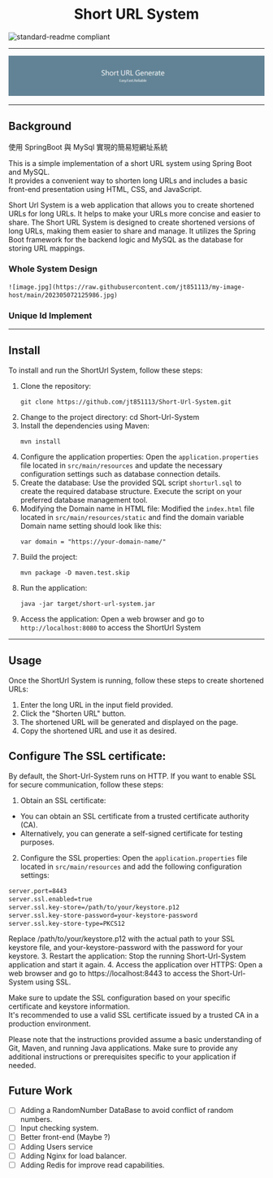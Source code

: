 # <center>Short URL System</center>

![standard-readme compliant](https://img.shields.io/badge/readme%20style-standard-brightgreen.svg?style=flat-square)
*** 

![image.png](https://raw.githubusercontent.com/jt851113/my-image-host/main/202305070012141.png)

*** 
## Background

使用 SpringBoot 與 MySql 實現的簡易短網址系統<br>

This is a simple implementation of a short URL system using Spring Boot and MySQL. <br>
It provides a convenient way to shorten long URLs and includes a basic front-end presentation using HTML, CSS, and JavaScript.<br>

Short Url System is a web application that allows you to create shortened URLs for long URLs. It helps to make your URLs more concise and easier to share.
The Short URL System is designed to create shortened versions of long URLs, making them easier to share and manage. It utilizes the Spring Boot framework for the backend logic and MySQL as the database for storing URL mappings.<br>
### Whole System Design
    ![image.jpg](https://raw.githubusercontent.com/jt851113/my-image-host/main/202305072125986.jpg)
### Unique Id Implement
   
***
## Install
To install and run the ShortUrl System, follow these steps:
1. Clone the repository:
    ```
    git clone https://github.com/jt851113/Short-Url-System.git
    ```
2. Change to the project directory:
    cd Short-Url-System
3. Install the dependencies using Maven:
   ```
   mvn install
   ```
4. Configure the application properties:
   Open the `application.properties` file located in `src/main/resources` and update the necessary configuration settings such as database connection details.
5. Create the database:
   Use the provided SQL script `shorturl.sql` to create the required database structure. Execute the script on your preferred database management tool.
6. Modifying the Domain name in HTML file:
    Modified the `index.html` file located in `src/main/resources/static` and find the domain variable<br> Domain name setting should look like this:<br>
    ```
    var domain = "https://your-domain-name/"
    ```
7. Build the project:
   ```
   mvn package -D maven.test.skip
   ```
8. Run the application:
   ```
   java -jar target/short-url-system.jar
   ```
9. Access the application:
   Open a web browser and go to `http://localhost:8080` to access the ShortUrl System

    
***

## Usage
Once the ShortUrl System is running, follow these steps to create shortened URLs:
  
1. Enter the long URL in the input field provided.
2. Click the "Shorten URL" button. 
3. The shortened URL will be generated and displayed on the page. 
4. Copy the shortened URL and use it as desired.

## Configure The SSL certificate:
By default, the Short-Url-System runs on HTTP. If you want to enable SSL for secure communication, follow these steps:

1. Obtain an SSL certificate:
- You can obtain an SSL certificate from a trusted certificate authority (CA).
- Alternatively, you can generate a self-signed certificate for testing purposes.

2. Configure the SSL properties:
   Open the `application.properties` file located in `src/main/resources` and add the following configuration settings:
```
server.port=8443
server.ssl.enabled=true
server.ssl.key-store=/path/to/your/keystore.p12
server.ssl.key-store-password=your-keystore-password
server.ssl.key-store-type=PKCS12
```
Replace /path/to/your/keystore.p12 with the actual path to your SSL keystore file, and your-keystore-password with the password for your keystore.
3. Restart the application:
   Stop the running Short-Url-System application and start it again.
4. Access the application over HTTPS:
   Open a web browser and go to https://localhost:8443 to access the Short-Url-System using SSL.

Make sure to update the SSL configuration based on your specific certificate and keystore information.<br> It's recommended to use a valid SSL certificate issued by a trusted CA in a production environment.

Please note that the instructions provided assume a basic understanding of Git, Maven, and running Java applications. Make sure to provide any additional instructions or prerequisites specific to your application if needed.

## Future Work
- [ ] Adding a RandomNumber DataBase to avoid conflict of random numbers.
- [ ] Input checking system.
- [ ] Better front-end (Maybe ?)
- [ ] Adding Users service
- [ ] Adding Nginx for load balancer.
- [ ] Adding Redis for improve read capabilities.
